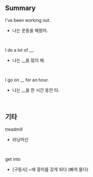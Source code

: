 ## Summary

I've been working out.
- 나는 운동을 해왔어.

<br>

I do a lot of __.
- 나는 __을 많이 해.

<br>

I go on __ for an hour.
- 나는 __을 한 시간 동안 타.

<br>

## 기타

treadmill
- 러닝머신

<br>

get into
- [구동사] ~에 흥미를 갖게 되다 (빠져 들다)
